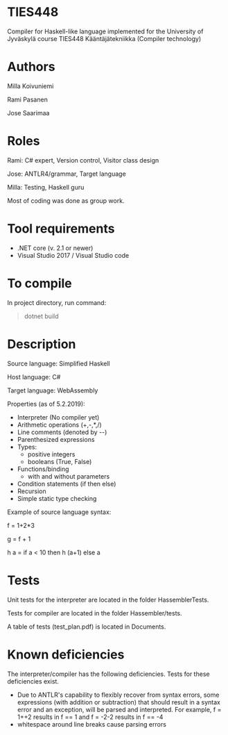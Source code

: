 # TIES448

Compiler for Haskell-like language implemented for the University of Jyväskylä course TIES448 Kääntäjätekniikka (Compiler technology)

Authors
============
Milla Koivuniemi

Rami Pasanen

Jose Saarimaa

Roles
============
Rami: C# expert, Version control, Visitor class design

Jose: ANTLR4/grammar, Target language 

Milla: Testing, Haskell guru


Most of coding was done as group work.

Tool requirements 
=============
- .NET core (v. 2.1 or newer)
- Visual Studio 2017 / Visual Studio code

To compile
============
In project directory, run command:
> dotnet build

Description
===========
Source language: Simplified Haskell

Host language: C#

Target language: WebAssembly

Properties (as of 5.2.2019):
- Interpreter (No compiler yet)
- Arithmetic operations (+,-,*,/)
- Line comments (denoted by --)
- Parenthesized expressions
- Types: 
  * positive integers
  * booleans (True, False)
- Functions/binding
  * with and without parameters
- Condition statements (if then else)
- Recursion
- Simple static type checking

Example of source language syntax:

f = 1+2*3

g = f + 1

h a = if a < 10 then h (a+1) else a 


Tests
===========

Unit tests for the interpreter are located in the folder HassemblerTests. 

Tests for compiler are located in the folder Hassembler/tests.

A table of tests (test_plan.pdf) is located in Documents.

Known deficiencies
===========

The interpreter/compiler has the following deficiencies. Tests for these deficiencies exist. 

- Due to ANTLR's capability to flexibly recover from syntax errors, some expressions (with addition or subtraction) that should result in a syntax error and an exception, will be parsed and interpreted. For example, f = 1++2 results in f == 1 and f = -2-2 results in f == -4
- whitespace around line breaks cause parsing errors
